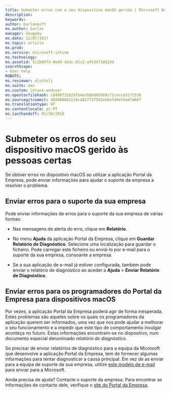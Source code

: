 ```yaml
---
title: Submeter erros com o seu dispositivo macOS gerido | Microsoft Docs
description: 
keywords: 
author: barlanmsft
ms.author: barlan
manager: dougeby
ms.date: 12/07/2017
ms.topic: article
ms.prod: 
ms.service: microsoft-intune
ms.technology: 
ms.assetid: 5c2b65f4-0e0d-4a3c-81c2-af634718023d
searchScope:
- User help
ROBOTS: 
ms.reviewer: elocholi
ms.suite: ems
ms.custom: intune-enduser
ms.openlocfilehash: c0490f32629fb4ecbb6d66589c71cecce5172536
ms.sourcegitcommit: 468480b61110ca81f737582ebbefd4efda6fd667
ms.translationtype: HT
ms.contentlocale: pt-PT
ms.lasthandoff: 01/30/2018
---
```

# <a name="submit-errors-to-the-right-people-for-your-managed-macos-device"></a>Submeter os erros do seu dispositivo macOS gerido às pessoas certas

Se obtiver erros no dispositivo macOS ao utilizar a aplicação Portal da Empresa, pode enviar informações para ajudar o suporte da empresa a resolver o problema.

## <a name="send-errors-to-your-company-support"></a>Enviar erros para o suporte da sua empresa

 Pode enviar informações de erros para o suporte da sua empresa de várias formas:

-   Nas mensagens de alerta do erro, clique em **Relatório**.

-   No menu **Ajuda** da aplicação Portal da Empresa, clique em **Guardar Relatório de Diagnóstico**. Selecione uma localização para guardar o ficheiro. Pode carregar este ficheiro ou enviá-lo por e-mail para o suporte da sua empresa, consoante a empresa.

- Se a sua aplicação de e-mail já estiver configurada, também pode enviar o relatório de diagnóstico ao aceder a **Ajuda** > **Enviar Relatório de Diagnóstico**.

## <a name="send-errors-to-the-company-portal-developers-for-macos-devices"></a>Enviar erros para os programadores do Portal da Empresa para dispositivos macOS

Por vezes, a aplicação Portal da Empresa poderá agir de forma inesperada. Estes problemas são aqueles sobre os quais os programadores da aplicação querem ser informados, uma vez que nos pode ajudar a melhorar o seu funcionamento e a impedir que este tipo de comportamento invulgar aconteça no futuro. Estas informações encontram-se no dispositivo, num documento especial denominado _relatório de diagnóstico_.

Se precisar de enviar relatórios de diagnóstico para a equipa da Microsoft que desenvolve a aplicação Portal da Empresa, tem de fornecer algumas informações para tentar diagnosticar a causa principal. Em vez de as enviar para a equipa de suporte da sua empresa, utilize <a href="mailto:IntuneCPiOSfeedback@microsoft.com?subject=My Company Portal App Closed Unexpectedly&body=Press and hold, then paste your copied Company Portal app logs here.">este modelo de e-mail</a> para enviar para a Microsoft.

Ainda precisa de ajuda? Contacte o suporte da empresa. Para encontrar as informações de contacto dele, verifique o [site do Portal da Empresa](https://portal.manage.microsoft.com#HelpDeskDialog).
